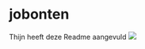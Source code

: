 # jobonten
Thijn heeft deze Readme aangevuld
<img src="https://opleiding.com/wp-content/uploads/opleider/zuyd.png">
